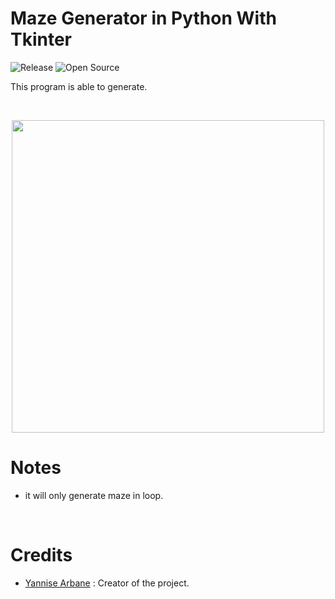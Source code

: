 # Maze Generator in Python With Tkinter
![Release](https://img.shields.io/badge/Release-v1.0-blueviolet)
![Open Source](https://badges.frapsoft.com/os/v2/open-source.svg?v=103)
<br/>

This program is able to generate.

<br/>

<p align="center">
	<img src="https://i.imgur.com/a0wCUqM.gif" width="500">
</p>

# Notes

* it will only generate maze in loop.

<br/>

# Credits
* [Yannise Arbane](https://github.com/Misterpeka) : Creator of the project.
